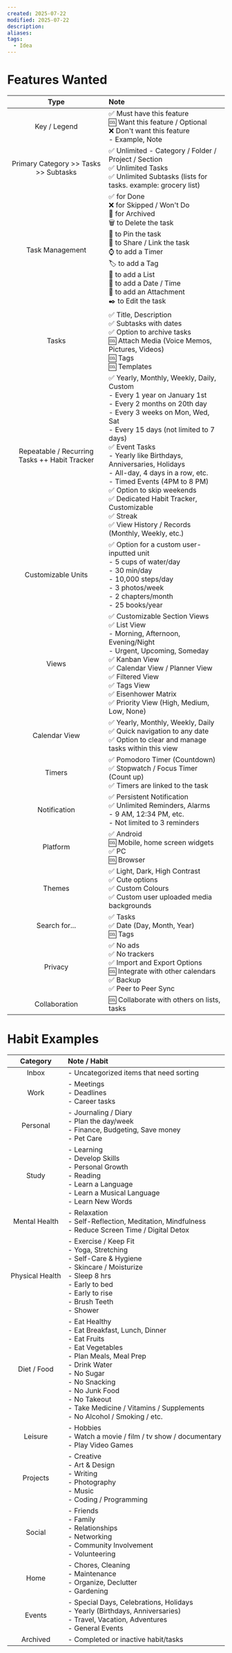 ```yaml
---
created: 2025-07-22
modified: 2025-07-22
description: 
aliases: 
tags:
  - Idea
---
```


# Features Wanted

|                     Type                      | Note                                                                                                                                                                                                                                                                                                                                                                                                                                                                          |
| :-------------------------------------------: | :---------------------------------------------------------------------------------------------------------------------------------------------------------------------------------------------------------------------------------------------------------------------------------------------------------------------------------------------------------------------------------------------------------------------------------------------------------------------------- |
|                 Key / Legend                  | ✅ Must have this feature <br>🆒 Want this feature / Optional<br>❌ Don't want this feature<br>- Example, Note                                                                                                                                                                                                                                                                                                                                                                  |
|     Primary Category >> Tasks >> Subtasks     | ✅ Unlimited - Category / Folder / Project / Section<br>✅ Unlimited Tasks<br>✅ Unlimited Subtasks (lists for tasks. example: grocery list)                                                                                                                                                                                                                                                                                                                                     |
|                Task Management                | ✅ for Done<br>❌ for Skipped / Won't Do<br>📂 for Archived<br>🗑️ to Delete the task<br>📌 to Pin the task<br>🔗 to Share / Link the task<br>⌚ to add a Timer<br>🏷️ to add a Tag<br>📃 to add a List<br>📅 to add a Date / Time<br>📎 to add an Attachment<br>✒️ to Edit the task                                                                                                                                                                                             |
|                     Tasks                     | ✅ Title, Description<br>✅ Subtasks with dates<br>✅ Option to archive tasks<br>🆒 Attach Media (Voice Memos, Pictures, Videos)<br>🆒 Tags<br>🆒 Templates                                                                                                                                                                                                                                                                                                                      |
| Repeatable / Recurring Tasks ++ Habit Tracker | ✅ Yearly, Monthly, Weekly, Daily, Custom<br>- Every 1 year on January 1st<br>- Every 2 months on 20th day<br>- Every 3 weeks on Mon, Wed, Sat<br>- Every 15 days (not limited to 7 days)<br>✅ Event Tasks<br>- Yearly like Birthdays, Anniversaries, Holidays<br>- All-day, 4 days in a row, etc.<br>- Timed Events (4PM to 8 PM)<br>✅ Option to skip weekends<br>✅ Dedicated Habit Tracker, Customizable<br>✅ Streak<br>✅ View History / Records (Monthly, Weekly, etc.)<br> |
|              Customizable Units               | ✅ Option for a custom user-inputted unit<br>- 5 cups of water/day<br>- 30 min/day<br>- 10,000 steps/day<br>- 3 photos/week<br>- 2 chapters/month<br>- 25 books/year                                                                                                                                                                                                                                                                                                           |
|                     Views                     | ✅ Customizable Section Views<br>✅ List View<br>- Morning, Afternoon, Evening/Night<br>- Urgent, Upcoming, Someday<br>✅ Kanban View<br>✅ Calendar View / Planner View<br>✅ Filtered View<br>✅ Tags View<br>✅ Eisenhower Matrix<br>✅ Priority View (High, Medium, Low, None)                                                                                                                                                                                                    |
|                 Calendar View                 | ✅ Yearly, Monthly, Weekly, Daily<br>✅ Quick navigation to any date<br>✅ Option to clear and manage tasks within this view                                                                                                                                                                                                                                                                                                                                                     |
|                    Timers                     | ✅ Pomodoro Timer (Countdown)<br>✅ Stopwatch / Focus Timer (Count up)<br>✅ Timers are linked to the task                                                                                                                                                                                                                                                                                                                                                                       |
|                 Notification                  | ✅ Persistent Notification<br>✅ Unlimited Reminders, Alarms<br>- 9 AM, 12:34 PM, etc.<br>- Not limited to 3 reminders                                                                                                                                                                                                                                                                                                                                                          |
|                   Platform                    | ✅ Android<br>🆒 Mobile, home screen widgets<br>✅ PC<br>🆒 Browser                                                                                                                                                                                                                                                                                                                                                                                                             |
|                    Themes                     | ✅ Light, Dark, High Contrast<br>✅ Cute options<br>✅ Custom Colours<br>✅ Custom user uploaded media backgrounds                                                                                                                                                                                                                                                                                                                                                                |
|                 Search for...                 | ✅ Tasks<br>✅ Date (Day, Month, Year)<br>🆒 Tags                                                                                                                                                                                                                                                                                                                                                                                                                               |
|                    Privacy                    | ✅ No ads<br>✅ No trackers<br>✅ Import and Export Options<br>🆒 Integrate with other calendars<br>✅ Backup<br>✅ Peer to Peer Sync                                                                                                                                                                                                                                                                                                                                              |
|                 Collaboration                 | 🆒 Collaborate with others on lists, tasks                                                                                                                                                                                                                                                                                                                                                                                                                                    |

# Habit Examples

|    Category     | Note / Habit                                                                                                                                                                                                                                                                  |
| :-------------: | :---------------------------------------------------------------------------------------------------------------------------------------------------------------------------------------------------------------------------------------------------------------------------- |
|      Inbox      | - Uncategorized items that need sorting                                                                                                                                                                                                                                       |
|      Work       | - Meetings<br>- Deadlines<br>- Career tasks                                                                                                                                                                                                                                   |
|    Personal     | - Journaling / Diary<br>- Plan the day/week<br>- Finance, Budgeting, Save money<br>- Pet Care                                                                                                                                                                                 |
|      Study      | - Learning<br>- Develop Skills<br>- Personal Growth<br>- Reading<br>- Learn a Language<br>- Learn a Musical Language<br>- Learn New Words                                                                                                                                     |
|  Mental Health  | - Relaxation<br>- Self-Reflection, Meditation, Mindfulness<br>- Reduce Screen Time / Digital Detox                                                                                                                                                                            |
| Physical Health | - Exercise / Keep Fit<br>- Yoga, Stretching<br>- Self-Care & Hygiene<br>- Skincare / Moisturize<br>- Sleep 8 hrs<br>- Early to bed<br>- Early to rise<br>- Brush Teeth<br>- Shower                                                                                            |
|   Diet / Food   | - Eat Healthy<br>- Eat Breakfast, Lunch, Dinner<br>- Eat Fruits<br>- Eat Vegetables<br>- Plan Meals, Meal Prep<br>- Drink Water<br>- No Sugar<br>- No Snacking<br>- No Junk Food<br>- No Takeout<br>- Take Medicine / Vitamins / Supplements<br>- No Alcohol / Smoking / etc. |
|     Leisure     | - Hobbies<br>- Watch a movie / film / tv show / documentary<br>- Play Video Games                                                                                                                                                                                             |
|    Projects     | - Creative<br>- Art & Design<br>- Writing<br>- Photography<br>- Music<br>- Coding / Programming                                                                                                                                                                               |
|     Social      | - Friends<br>- Family<br>- Relationships<br>- Networking<br>- Community Involvement<br>- Volunteering                                                                                                                                                                         |
|      Home       | - Chores, Cleaning<br>- Maintenance<br>- Organize, Declutter<br>- Gardening                                                                                                                                                                                                   |
|     Events      | - Special Days, Celebrations, Holidays<br>- Yearly (Birthdays, Anniversaries)<br>- Travel, Vacation, Adventures<br>- General Events                                                                                                                                           |
|    Archived     | - Completed or inactive habit/tasks                                                                                                                                                                                                                                           |

